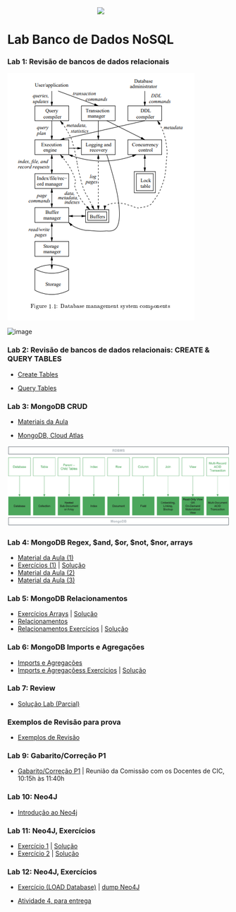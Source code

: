 <img src="https://github.com/Rogerio-mack/IMT_CD_2024/blob/main/maua_logo.png?raw=true" width=300, align="right">
<br>

# Lab Banco de Dados NoSQL


### Lab 1: Revisão de bancos de dados relacionais

![imagem](https://github.com/Rogerio-mack/IMT_Banco_de_Dados/blob/main/Figuras/DBMS_components.png?raw=true)

![image](https://github.com/user-attachments/assets/711d5b62-ba2d-4fff-896a-fea910be9cf6)

### Lab 2: Revisão de bancos de dados relacionais: CREATE & QUERY TABLES

* [Create Tables](https://github.com/Rogerio-mack/IMT_Banco_de_Dados/blob/main/LAB_1_SQL_CREATE_DATABASE_CISCO.sql)

* [Query Tables](https://github.com/Rogerio-mack/IMT_Banco_de_Dados/blob/main/LAB_1_SQL_QUERIES_DATABASE_CISCO.sql)

### Lab 3: MongoDB CRUD

* [Materiais da Aula](https://github.com/Rogerio-mack/IMT_Banco_de_Dados/tree/main/Aula_03)

* [MongoDB, Cloud Atlas](https://www.mongodb.com/)

<img src="https://github.com/Rogerio-mack/IMT_Banco_de_Dados/blob/main/Figuras/MongoDB-Relacional.png?raw=true" width=800>

### Lab 4: MongoDB Regex, $and, $or, $not, $nor, arrays

* [Material da Aula (1)](https://github.com/Rogerio-mack/IMT_Banco_de_Dados/blob/main/aula04.md)
* [Exercícios (1)](https://github.com/Rogerio-mack/IMT_Banco_de_Dados/blob/main/aula04_ex.md) |
[Solução](https://github.com/Rogerio-mack/IMT_Banco_de_Dados/blob/main/aula04_ex_solucao.md)
* [Material da Aula (2)](https://github.com/Rogerio-mack/IMT_Banco_de_Dados/blob/main/aula04b.md)
* [Material da Aula (3)](https://github.com/Rogerio-mack/IMT_Banco_de_Dados/blob/main/aula04c.md)

### Lab 5: MongoDB Relacionamentos

* [Exercícios Arrays](https://github.com/Rogerio-mack/IMT_Banco_de_Dados/blob/main/aula04_arrays_ex.md) |
[Solução](https://github.com/Rogerio-mack/IMT_Banco_de_Dados/blob/main/aula04_arrays_ex_solucao.md)
* [Relacionamentos](https://github.com/Rogerio-mack/IMT_Banco_de_Dados/blob/main/aula05_relacionamentos.md)
* [Relacionamentos Exercícios](https://github.com/Rogerio-mack/IMT_Banco_de_Dados/blob/main/aula05_ex_relacionamentos.md) |
[Solução](https://github.com/Rogerio-mack/IMT_Banco_de_Dados/blob/main/aula05_ex_solucao.md)

### Lab 6: MongoDB Imports e Agregações

* [Imports e Agregações](https://github.com/Rogerio-mack/IMT_Banco_de_Dados/blob/main/aula06.md)
* [Imports e Agregaçõess Exercícios](https://github.com/Rogerio-mack/IMT_Banco_de_Dados/blob/main/aula06_ex.md) |
[Solução](https://github.com/Rogerio-mack/IMT_Banco_de_Dados/blob/main/aula06_ex_solucao.md)

### Lab 7: Review

* [Solução Lab (Parcial)](https://github.com/Rogerio-mack/IMT_Banco_de_Dados/blob/main/aula07.md)

### Exemplos de Revisão para prova

* [Exemplos de Revisão](https://github.com/Rogerio-mack/IMT_Banco_de_Dados/blob/main/revisao2.md)

### Lab 9: Gabarito/Correção P1

* [Gabarito/Correção P1](https://github.com/Rogerio-mack/IMT_Banco_de_Dados/blob/main/gabarito_P1.md) | Reunião da Comissão com os Docentes de CIC, 10:15h às 11:40h

### Lab 10: Neo4J

* [Introdução ao Neo4j](https://github.com/Rogerio-mack/IMT_Banco_de_Dados/blob/main/Lab10_neo4j.md)

### Lab 11: Neo4J, Exercícios

* [Exercício 1](https://github.com/Rogerio-mack/IMT_Banco_de_Dados/blob/main/Neo4J_ex1.md)
| [Solução](https://github.com/Rogerio-mack/IMT_Banco_de_Dados/blob/main/Neo4J_ex1_solucao.md)
* [Exercício 2](https://github.com/Rogerio-mack/IMT_Banco_de_Dados/blob/main/Neo4J_ex2.md)
| [Solução](https://github.com/Rogerio-mack/IMT_Banco_de_Dados/blob/main/Neo4J_ex2_solucao.md)

### Lab 12: Neo4J, Exercícios

* [Exercício (LOAD Database)](https://github.com/Rogerio-mack/IMT_Banco_de_Dados/blob/main/Neo4J_load.md)
| [dump Neo4J](https://drive.google.com/drive/folders/1cA-yNkwgr7ghfj2Smk4i4mtIF5_aUuJ7?usp=sharing)

* [Atividade 4, para entrega](https://github.com/Rogerio-mack/IMT_Banco_de_Dados/blob/main/Neo4J_ATIVIDADE_4.md)




